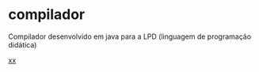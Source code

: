# compilador

Compilador desenvolvido em java para a LPD (linguagem de programação didática)

[xx](out/artifacts/compilador_jar/compilador.jar)
